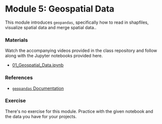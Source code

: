 # Module 5: Geospatial Data
This module introduces `geopandas`, specifically how to read in shapfiles, visualize spatial data and merge spatial data..

### Materials
Watch the accompanying videos provided in the class repository and follow along with the Jupyter notebooks provided here.

* [01_Geospatial_Data.ipynb](01_Geospatial_Data.ipynb)

### References
* [`geopandas` Documentation](https://geopandas.org/)


### Exercise
There's no exercise for this module. Practice with the given notebook and the data you have for your projects. 